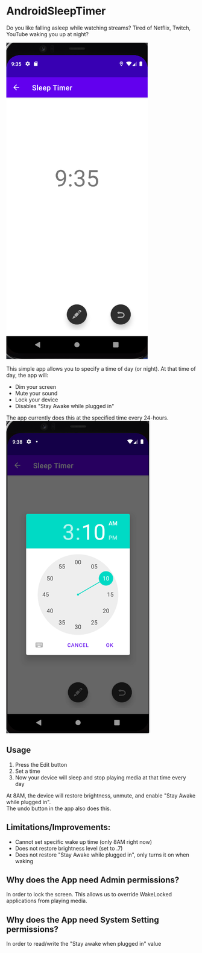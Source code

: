 # AndroidSleepTimer

Do you like falling asleep while watching streams? Tired of Netflix, Twitch, YouTube waking you up at night?  

![Screenshot of main screen](https://github.com/puj/AndroidSleepTimer/blob/master/screenshots/Main.png?raw=true)

This simple app allows you to specify a time of day (or night).  At that time of day, the app will:  
- Dim your screen  
- Mute your sound  
- Lock your device 
- Disables "Stay Awake while plugged in" 

The app currently does this at the specified time every 24-hours.   
![Screenshot of main screen](https://github.com/puj/AndroidSleepTimer/blob/master/screenshots/SetTime.png?raw=true) 

## Usage
1. Press the Edit button
2. Set a time
3. Now your device will sleep and stop playing media at that time every day

At 8AM, the device will restore brightness, unmute, and enable "Stay Awake while plugged in".    
The undo button in the app also does this.  

## Limitations/Improvements:
- Cannot set specific wake up time (only 8AM right now)
- Does not restore brightness level (set to .7)
- Does not restore "Stay Awake while plugged in", only turns it on when waking

## Why does the App need Admin permissions?  
In order to lock the screen.  This allows us to override WakeLocked applications from playing media.  

## Why does the App need System Setting permissions?  
In order to read/write the "Stay awake when plugged in" value  
